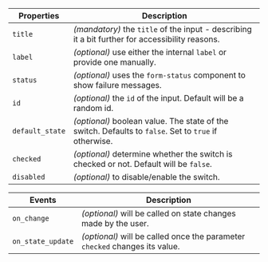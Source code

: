 | Properties      | Description                                                                                           |
| --------------- | ----------------------------------------------------------------------------------------------------- |
| `title`         | _(mandatory)_ the `title` of the input - describing it a bit further for accessibility reasons.       |
| `label`         | _(optional)_ use either the internal `label` or provide one manually.                                 |
| `status`        | _(optional)_ uses the `form-status` component to show failure messages.                               |
| `id`            | _(optional)_ the `id` of the input. Default will be a random id.                                      |
| `default_state` | _(optional)_ boolean value. The state of the switch. Defaults to `false`. Set to `true` if otherwise. |
| `checked`       | _(optional)_ determine whether the switch is checked or not. Default will be `false`.                 |
| `disabled`      | _(optional)_ to disable/enable the switch.                                                            |

| Events            | Description                                                                 |
| ----------------- | --------------------------------------------------------------------------- |
| `on_change`       | _(optional)_ will be called on state changes made by the user.              |
| `on_state_update` | _(optional)_ will be called once the parameter `checked` changes its value. |
